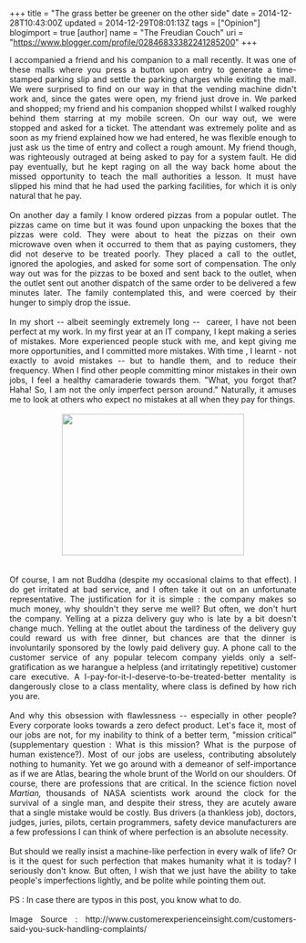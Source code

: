 +++
title = "The grass better be greener on the other side"
date = 2014-12-28T10:43:00Z
updated = 2014-12-29T08:01:13Z
tags = ["Opinion"]
blogimport = true 
[author]
	name = "The Freudian Couch"
	uri = "https://www.blogger.com/profile/02846833382241285200"
+++

<div dir="ltr" style="text-align: left;" trbidi="on">
<div style="text-align: justify;">I accompanied a friend and his companion to a mall recently. It was one of these malls where you press a button upon entry to generate a time-stamped parking slip and settle the parking charges while exiting the mall. We were surprised to find on our way in that the vending machine didn't work and, since the gates were open, my friend just drove in. We parked and shopped; my friend and his companion shopped whilst I walked roughly behind them starring at my mobile screen. On our way out, we were stopped and asked for a ticket. The attendant was extremely polite and as soon as my friend explained how we had entered, he was flexible enough to just ask us the time of entry and collect a rough amount. My friend though, was righteously outraged at being asked to pay for a system fault. He did pay eventually, but he kept raging on all the way back home about the missed opportunity to teach the mall authorities a lesson. It must have slipped his mind that he had used the parking facilities, for which it is only natural that he pay.</div>
<div style="text-align: justify;">
<br></div>
<div style="text-align: justify;">
On another day a family I know ordered pizzas from a popular outlet. The pizzas came on time but it was found upon unpacking the boxes that the pizzas were cold. They were about to heat the pizzas on their own microwave oven when it occurred to them that as paying customers, they did not deserve to be treated poorly. They placed a call to the outlet, ignored the apologies, and asked for some sort of compensation. The only way out was for the pizzas to be boxed and sent back to the outlet, when the outlet sent out another dispatch of the same order to be delivered a few minutes later. The family contemplated this, and were coerced by their hunger to simply drop the issue.<br>
<br>
In my short -- albeit seemingly extremely long -- &nbsp;career, I have not been perfect at my work. In my first year at an IT company, I kept making a series of mistakes. More experienced people stuck with me, and kept giving me more opportunities, and I committed more mistakes. With time , I learnt - not exactly to avoid mistakes -- but to handle them, and to reduce their frequency. When I find other people committing minor mistakes in their own jobs, I feel a healthy camaraderie towards them. "What, you forgot that? Haha! So, I am not the only imperfect person around." Naturally, it amuses me to look at others who expect no mistakes at all when they pay for things.<br>
<br>
<div class="separator" style="clear: both; text-align: center;">
<a href="http://1.bp.blogspot.com/-QwDiR_JgxKI/VKAccqxU33I/AAAAAAAAFvo/0u5wQSsGJI8/s1600/Angry.jpg" imageanchor="1" style="margin-left: 1em; margin-right: 1em;"><img border="0" src="http://1.bp.blogspot.com/-QwDiR_JgxKI/VKAccqxU33I/AAAAAAAAFvo/0u5wQSsGJI8/s1600/Angry.jpg" height="248" width="320"></a></div>
<br>
<br>
Of course, I am not Buddha (despite my occasional claims to that effect). I do get irritated at bad service, and I often take it out on an unfortunate representative. The justification for it is simple : the company makes so much money, why shouldn't they serve me well? But often, we don't hurt the company. Yelling at a pizza delivery guy who is late by a bit doesn't change much. Yelling at the outlet about the tardiness of the delivery guy could reward us with free dinner, but chances are that the dinner is involuntarily sponsored by the lowly paid delivery guy. A phone call to the customer service of any popular telecom company yields only a self-gratification as we harangue a helpless (and irritatingly repetitive) customer care executive. A I-pay-for-it-I-deserve-to-be-treated-better mentality is dangerously close to a class mentality, where class is defined by how rich you are.<br>
<br>
And why this obsession with flawlessness -- especially in other people? Every corporate looks towards a zero defect product. Let's face it, most of our jobs are not, for my inability to think of a better term, "mission critical" (supplementary question : What is this mission? What is the purpose of human existence?). Most of our jobs are useless, contributing absolutely nothing to humanity. Yet we go around with a demeanor of self-importance as if we are Atlas, bearing the whole brunt of the World on our shoulders. Of course, there are professions that are critical. In the science fiction novel <i>Martian, </i>thousands of NASA scientists work around the clock for the survival of a single man, and despite their stress, they are acutely aware that a single mistake would be costly. Bus drivers (a thankless job), doctors, judges, juries, pilots, certain programmers, safety device manufacturers are a few professions I can think of where perfection is an absolute necessity.<br>
<br>
But should we really insist a machine-like perfection in every walk of life? Or is it the quest for such perfection that makes humanity what it is today? I seriously don't know. But often, I wish that we just have the ability to take people's imperfections lightly, and be polite while pointing them out.<br>
<br>
PS : In case there are typos in this post, you know what to do.<br>
<br>
Image Source :&nbsp;http://www.customerexperienceinsight.com/customers-said-you-suck-handling-complaints/</div>
</div>

